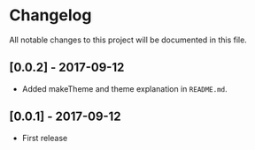 # Changelog

All notable changes to this project will be documented in this file.

## [0.0.2] - 2017-09-12

- Added makeTheme and theme explanation in `README.md`.

## [0.0.1] - 2017-09-12

- First release

